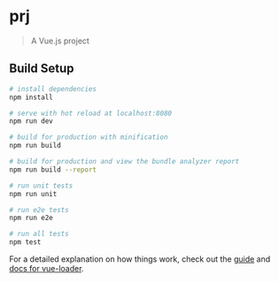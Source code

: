 <!--
 * @Description: 
 * @Author: 王磊
 * @Date: 2019-12-07 10:12:40
 * @LastEditors: 王磊
 * @LastEditTime: 2019-12-08 16:14:15
 -->
# prj

> A Vue.js project

## Build Setup

``` bash
# install dependencies
npm install

# serve with hot reload at localhost:8080
npm run dev

# build for production with minification
npm run build

# build for production and view the bundle analyzer report
npm run build --report

# run unit tests
npm run unit

# run e2e tests
npm run e2e

# run all tests
npm test
```

For a detailed explanation on how things work, check out the [guide](http://vuejs-templates.github.io/webpack/) and [docs for vue-loader](http://vuejs.github.io/vue-loader).
